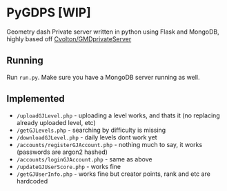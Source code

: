 # PyGDPS [WIP]
Geometry dash Private server written in python using Flask and MongoDB, highly based off [Cvolton/GMDprivateServer](https://github.com/Cvolton/GMDprivateServer)

## Running
Run `run.py`. Make sure you have a MongoDB server running as well.

## Implemented
- `/uploadGJLevel.php` - uploading a level works, and thats it (no replacing already uploaded level, etc)
- `/getGJLevels.php` - searching by difficulty is missing
- `/downloadGJLevel.php` - daily levels dont work yet
- `/accounts/registerGJAccount.php` - nothing much to say, it works (passwords are argon2 hashed)
- `/accounts/loginGJAccount.php` - same as above
- `/updateGJUserScore.php` - works fine
- `/getGJUserInfo.php` - works fine but creator points, rank and etc are hardcoded